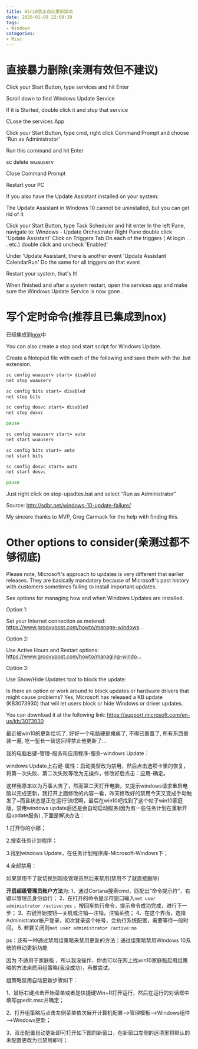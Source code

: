 ```yaml
---
title: Win10禁止自动更新踩坑
date: 2020-01-09 22:09:39
tags:
- Windows
categories:
- Misc
---
```



# 直接暴力删除(亲测有效但不建议)

Click your Start Button, type services and hit Enter

Scroll down to find Windows Update Service

If it is Started, double click it and stop that service

CLose the services App

Click your Start Button, type cmd, right click Command Prompt and choose 'Run as Administrator'

Run this command and hit Enter

sc delete wuauserv

Close Command Prompt

Restart your PC


If you also have the Update Assistant installed on your system:

The Update Assistant in Windows 10 cannot be uninstalled, but you can get rid of it

Click your Start Button, type Task Scheduler and hit enter
In the left Pane, navigate to: Windows - Update Orchestrater
Right Pane double click 'Update Assistant'
Click on Triggers Tab
On each of the triggers ( At login . . . etc.) double click and uncheck 'Enabled'

Under 'Update Assistant, there is another event 'Update Assistant CalendarRun'
Do the same for all triggers on that event

Restart your system, that's It!

When finished and after a system restart, open the services app and make sure the Windows Update Service is now gone .


# 写个定时命令(推荐且已集成到nox)

已经集成到[nox](https://github.com/no5ix/nox)中

You can also create a stop and start script for Windows Update.

Create a Notepad file with each of the following and save them with the .bat extension.


``` bat stop-upadtes.bat
sc config wuauserv start= disabled
net stop wuauserv

sc config bits start= disabled
net stop bits

sc config dosvc start= disabled
net stop dosvc

pause
```

``` bat start-updates.bat 
sc config wuauserv start= auto
net start wuauserv

sc config bits start= auto
net start bits

sc config dosvc start= auto
net start dosvc

pause
```
Just right click on stop-upadtes.bat and select “Run as Administrator”

Source: http://sdbr.net/windows-10-update-failure/

My sincere thanks to MVP, Greg Carmack for the help with finding this.


# Other options to consider(亲测过都不够彻底)

Please note, Microsoft's approach to updates is very different that earlier releases. They are basically mandatory because of Microsoft's past history with customers sometimes failing to install important updates.

See options for managing how and when Windows Updates are installed.

Option 1:

Set your Internet connection as metered:
https://www.groovypost.com/howto/manage-windows...

Option 2:

Use Active Hours and Restart options:
https://www.groovypost.com/howto/managing-windo...

Option 3:

Use Show/Hide Updates tool to block the update:

Is there an option or work around to block updates or hardware drivers that might cause problems?
Yes, Microsoft has released a KB update (KB3073930) that will let users block or hide Windows or driver updates.

You can download it at the following link:
https://support.microsoft.com/en-us/kb/3073930


最近被win10的更新给坑了, 好好一个电脑硬是瘫痪了, 不得已重置了, 所有东西重装一遍, 吃一堑长一智这回得禁止他更新了...

我的电脑右键-管理-服务和应用程序-服务-windows Update：

windows Update上右键-属性：启动类型改为禁用，然后点击选项卡里的恢复，将第一次失败、第二次失败等改为无操作，修改好后点击：应用-确定。

这样我原本以为万事大吉了，然而第二天打开电脑，又提示windows请求重启电脑以完成更新，我打开上面修改的内容一看，昨天修改好的禁用今天又变成手动触发了~而且状态是正在运行!流氓啊，最后在win10吧找到了这个帖子win10家庭版，禁用windows update后还是会自动启动服务(因为有一些任务计划在重新开启update服务) ,下面是解决办法：

1.打开你的小娜；

2.搜索任务计划程序；

3.找到windows Update，在任务计划程序库-Microsoft-Windows下；

4.全部禁用：

如果禁用不了就切换到超级管理员然后来禁用(禁用不了就直接删除)

**开启超级管理员账户方法**为: 
1、通过Cortana搜索cmd，匹配出“命令提示符”，右键以管理员身份运行；
2、在打开的命令提示符窗口输入`net user administrator /active:yes` ，按回车执行命令，提示命令成功完成，进行下一步；
3、右键开始按钮—关机或注销—注销，注销系统；
4、在这个界面，选择Administrator帐户登录，初次登录这个帐号，会执行系统配置，需要等待一段时间。
5. 若要关闭则`net user administrator /active:no`


ps：还有一种通过禁用组策略来禁用更新的方法：通过组策略禁用Windows 10系统的自动更新功能

因为 不适用于家庭版 ，所以我没操作，你也可以在网上找win10家庭版启用组策略的方法来启用组策略(我没成功)，再做尝试。

组策略禁用自动更新步骤如下：

1、鼠标右键点击开始菜单或者是快捷键Win+R打开运行，然后在运行的对话框中填写gpedit.msc并确定；

2、打开组策略后点击左侧菜单依次展开计算机配置—–>管理模板—–>Windows组件—–>Windows更新；

3、双击配置自动更新即可打开如下图的新窗口，在新窗口左侧的选项里将默认的未配置更改为已禁用即可；